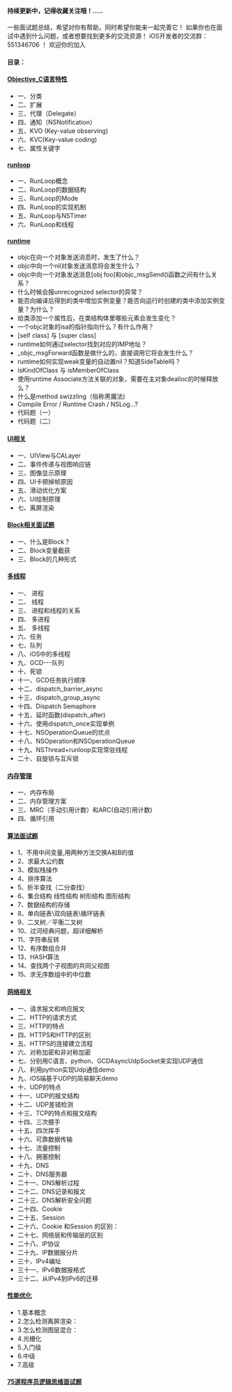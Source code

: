 #### 持续更新中，记得收藏关注哦！.....
一些面试题总结，希望对你有帮助，同时希望你能来一起完善它！
如果你也在面试中遇到什么问题，或者想要找到更多的交流资源！
iOS开发者的交流群：551346706 ！ 欢迎你的加入

#### 目录：

#### [Objective_C语言特性](https://github.com/iOSputao/iOS-/tree/master/Objective_C%E8%AF%AD%E8%A8%80%E7%89%B9%E6%80%A7)

* 一、分类
* 二、扩展
* 三、代理（Delegate）
* 四、通知（NSNotification）
* 五、KVO (Key-value observing)
* 六、KVC(Key-value coding)
* 七、属性关键字

#### [runloop](https://github.com/iOSputao/iOS-/tree/master/Runloop)

* 一、RunLoop概念
* 二、RunLoop的数据结构
* 三、RunLoop的Mode
* 四、RunLoop的实现机制
* 五、RunLoop与NSTimer
* 六、RunLoop和线程

#### [runtime](https://github.com/iOSputao/iOS-/tree/master/runtime)

* objc在向一个对象发送消息时，发生了什么？
* objc中向一个nil对象发送消息将会发生什么？
* objc中向一个对象发送消息[obj foo]和objc_msgSend()函数之间有什么关系？
* 什么时候会报unrecognized selector的异常？
* 能否向编译后得到的类中增加实例变量？能否向运行时创建的类中添加实例变量？为什么？
* 给类添加一个属性后，在类结构体里哪些元素会发生变化？
* 一个objc对象的isa的指针指向什么？有什么作用？
* [self class] 与 [super class]
* runtime如何通过selector找到对应的IMP地址？
* _objc_msgForward函数是做什么的，直接调用它将会发生什么？
*  runtime如何实现weak变量的自动置nil？知道SideTable吗？
* isKindOfClass 与 isMemberOfClass
* 使用runtime Associate方法关联的对象，需要在主对象dealloc的时候释放么？
* 什么是method swizzling（俗称黑魔法)
* Compile Error / Runtime Crash / NSLog…?
* 代码题（一）
* 代码题（二）

#### [UI相关](https://github.com/iOSputao/iOS-/tree/master/UI%E7%9B%B8%E5%85%B3)

* 一、UIView与CALayer
* 二、事件传递与视图响应链 
* 三、图像显示原理
* 四、UI卡顿掉帧原因
* 五、滑动优化方案
* 六、UI绘制原理
* 七、离屏渲染

#### [Block相关面试题](https://github.com/iOSputao/iOS-/tree/master/Block%E7%9B%B8%E5%85%B3)

* 一、什么是Block？
* 二、Block变量截获
* 三、Block的几种形式

#### [多线程](https://github.com/iOSputao/iOS-/tree/master/%E5%A4%9A%E7%BA%BF%E7%A8%8B)

* 一、 进程
* 二、 线程
* 三、 进程和线程的关系
* 四、 多进程
* 五、 多线程
* 六、任务
* 七、队列
* 八、iOS中的多线程
* 九、GCD---队列
* 十、死锁
* 十一、GCD任务执行顺序
* 十二、dispatch_barrier_async
* 十三、dispatch_group_async
* 十四、Dispatch Semaphore
* 十五、延时函数(dispatch_after)
* 十六、使用dispatch_once实现单例
* 十七、NSOperationQueue的优点
* 十八、NSOperation和NSOperationQueue
* 十九、NSThread+runloop实现常驻线程
* 二十、自旋锁与互斥锁

#### [内存管理](https://github.com/iOSputao/iOS-/tree/master/%E5%86%85%E5%AD%98%E7%AE%A1%E7%90%86)

* 一、内存布局
* 二、内存管理方案
* 三、MRC（手动引用计数）和ARC(自动引用计数)
* 四、循环引用

#### [算法面试题](https://github.com/iOSputao/iOS-/tree/master/%E6%95%B0%E6%8D%AE%E7%BB%93%E6%9E%84%E4%B8%8E%E7%AE%97%E6%B3%95)

* 1、不用中间变量,用两种方法交换A和B的值
* 2、求最大公约数
* 3、模拟栈操作
* 4、排序算法
* 5、折半查找（二分查找）
* 6、集合结构 线性结构 树形结构 图形结构
* 7、数据结构的存储
* 8、单向链表\双向链表\循环链表
* 9、二叉树／平衡二叉树
* 10、过河经典问题，超详细解析
* 11、字符串反转
* 12、有序数组合并
* 13、HASH算法
* 14、查找两个子视图的共同父视图
* 15、求无序数组中的中位数

#### [网络相关](https://github.com/iOSputao/iOS-/tree/master/%E7%BD%91%E7%BB%9C%E7%9B%B8%E5%85%B3)

* 一、请求报文和响应报文
* 二、HTTP的请求方式
* 三、HTTP的特点
* 四、HTTPS和HTTP的区别
* 五、HTTPS的连接建立流程
* 六、对称加密和非对称加密
* 七、分别用C语言、python、GCDAsyncUdpSocket来实现UDP通信
* 八、利用python实现Udp通信demo
* 九、iOS端基于UDP的简易聊天demo
* 十、UDP的特点
* 十一、UDP的报文结构
* 十二、UDP差错检测
* 十三、TCP的特点和报文结构
* 十四、三次握手
* 十五、四次挥手
* 十六、可靠数据传输
* 十七、流量控制
* 十八、拥塞控制
* 十九、DNS
* 二十、DNS服务器
* 二十一、DNS解析过程
* 二十二、DNS记录和报文
* 二十三、DNS解析安全问题
* 二十四、Cookie
* 二十五、Session
* 二十六、Cookie 和Session 的区别：
* 二十七、网络层和传输层的区别
* 二十八、IP协议
* 二十九、IP数据报分片
* 三十、IPv4编址
* 三十一、IPv6数据报格式
* 三十二、从IPv4到IPv6的迁移

#### [性能优化](https://github.com/iOSputao/iOS-/tree/master/%E6%80%A7%E8%83%BD%E4%BC%98%E5%8C%96)

* 1.基本概念
* 2.怎么检测离屏渲染：
* 3.怎么检测图层混合：
* 4.光栅化
* 5.入门级
* 6.中级
* 7.高级

#### [75道程序员逻辑思维面试题](https://github.com/iOSputao/iOS-/blob/master/75%E9%81%93%E7%A8%8B%E5%BA%8F%E5%91%98%E9%80%BB%E8%BE%91%E6%80%9D%E7%BB%B4%E9%9D%A2%E8%AF%95.md)


